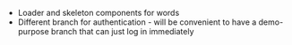 - Loader and skeleton components for words
- Different branch for authentication - will be convenient to have a demo-purpose branch that can just log in immediately
